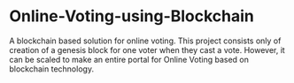 # Online-Voting-using-Blockchain
A blockchain based solution for online voting. This project consists only of creation of a genesis block for one voter when they cast a vote. However, it can be scaled to make an entire portal for Online Voting based on blockchain technology.
